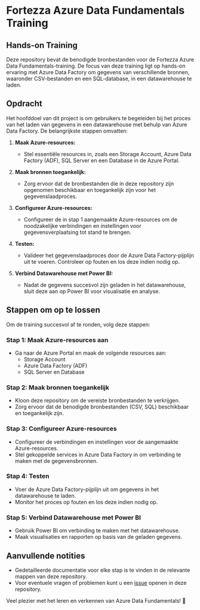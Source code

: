 # Fortezza Azure Data Fundamentals Training

## Hands-on Training

Deze repository bevat de benodigde bronbestanden voor de Fortezza Azure Data Fundamentals-training. De focus van deze training ligt op hands-on ervaring met Azure Data Factory om gegevens van verschillende bronnen, waaronder CSV-bestanden en een SQL-database, in een datawarehouse te laden.

## Opdracht

Het hoofddoel van dit project is om gebruikers te begeleiden bij het proces van het laden van gegevens in een datawarehouse met behulp van Azure Data Factory. De belangrijkste stappen omvatten:

1. **Maak Azure-resources:**
   - Stel essentiële resources in, zoals een Storage Account, Azure Data Factory (ADF), SQL Server en een Database in de Azure Portal.

2. **Maak bronnen toegankelijk:**
   - Zorg ervoor dat de bronbestanden die in deze repository zijn opgenomen beschikbaar en toegankelijk zijn voor het gegevenslaadproces.

3. **Configureer Azure-resources:**
   - Configureer de in stap 1 aangemaakte Azure-resources om de noodzakelijke verbindingen en instellingen voor gegevensverplaatsing tot stand te brengen.

4. **Testen:**
   - Valideer het gegevenslaadproces door de Azure Data Factory-pijplijn uit te voeren. Controleer op fouten en los deze indien nodig op.

5. **Verbind Datawarehouse met Power BI:**
   - Nadat de gegevens succesvol zijn geladen in het datawarehouse, sluit deze aan op Power BI voor visualisatie en analyse.

## Stappen om op te lossen

Om de training succesvol af te ronden, volg deze stappen:

### Stap 1: Maak Azure-resources aan

- Ga naar de Azure Portal en maak de volgende resources aan:
  - Storage Account
  - Azure Data Factory (ADF)
  - SQL Server en Database

### Stap 2: Maak bronnen toegankelijk

- Kloon deze repository om de vereiste bronbestanden te verkrijgen.
- Zorg ervoor dat de benodigde bronbestanden (CSV, SQL) beschikbaar en toegankelijk zijn.

### Stap 3: Configureer Azure-resources

- Configureer de verbindingen en instellingen voor de aangemaakte Azure-resources.
- Stel gekoppelde services in Azure Data Factory in om verbinding te maken met de gegevensbronnen.

### Stap 4: Testen

- Voer de Azure Data Factory-pijplijn uit om gegevens in het datawarehouse te laden.
- Monitor het proces op fouten en los deze indien nodig op.

### Stap 5: Verbind Datawarehouse met Power BI

- Gebruik Power BI om verbinding te maken met het datawarehouse.
- Maak visualisaties en rapporten op basis van de geladen gegevens.

## Aanvullende notities

- Gedetailleerde documentatie voor elke stap is te vinden in de relevante mappen van deze repository.
- Voor eventuele vragen of problemen kunt u een [issue](link-naar-issues) openen in deze repository.

Veel plezier met het leren en verkennen van Azure Data Fundamentals! 🚀
